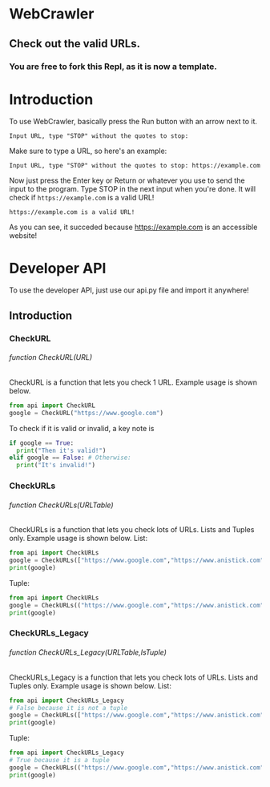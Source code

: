 # WebCrawler
## Check out the valid URLs.

### You are free to fork this Repl, as it is now a template.
# Introduction
To use WebCrawler, basically press the Run button with an arrow next to it.
```
Input URL, type "STOP" without the quotes to stop: 
```
Make sure to type a URL, so here's an example:
```
Input URL, type "STOP" without the quotes to stop: https://example.com
```
Now just press the Enter key or Return or whatever you use to send the input to the program.
Type STOP in the next input when you're done.
It will check if `https://example.com` is a valid URL!
```
https://example.com is a valid URL!
```
As you can see, it succeded because https://example.com is an accessible website!
# Developer API
To use the developer API, just use our api.py file and import it anywhere!
## Introduction
### CheckURL
###### function CheckURL(URL)
CheckURL is a function that lets you check 1 URL.
Example usage is shown below.
```py
from api import CheckURL
google = CheckURL("https://www.google.com")
```
To check if it is valid or invalid, a key note is
```py
if google == True:
  print("Then it's valid!")
elif google == False: # Otherwise:
  print("It's invalid!")
```
### CheckURLs
###### function CheckURLs(URLTable)
CheckURLs is a function that lets you check lots of URLs. Lists and Tuples only.
Example usage is shown below.
List:
```py
from api import CheckURLs
google = CheckURLs(["https://www.google.com","https://www.anistick.com"])
print(google)
```
Tuple:
```py
from api import CheckURLs
google = CheckURLs(("https://www.google.com","https://www.anistick.com",))
print(google)
```
### CheckURLs_Legacy
###### function CheckURLs_Legacy(URLTable,IsTuple)
CheckURLs_Legacy is a function that lets you check lots of URLs. Lists and Tuples only.
Example usage is shown below.
List:
```py
from api import CheckURLs_Legacy
# False because it is not a tuple
google = CheckURLs(["https://www.google.com","https://www.anistick.com"],false)
print(google)
```
Tuple:
```py
from api import CheckURLs_Legacy
# True because it is a tuple
google = CheckURLs(("https://www.google.com","https://www.anistick.com",),true)
print(google)
```